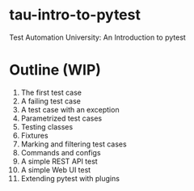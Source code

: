 # tau-intro-to-pytest
Test Automation University: An Introduction to pytest

# Outline (WIP)

1. The first test case
2. A failing test case
3. A test case with an exception
4. Parametrized test cases
5. Testing classes
6. Fixtures
7. Marking and filtering test cases
8. Commands and configs
9. A simple REST API test
10. A simple Web UI test
11. Extending pytest with plugins
